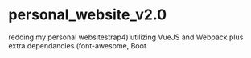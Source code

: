 # personal_website_v2.0
redoing my personal websitestrap4) utilizing VueJS and Webpack plus extra dependancies (font-awesome, Boot
